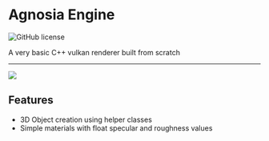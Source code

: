 # Agnosia Engine

![GitHub license](https://img.shields.io/github/license/srwxr-xr-x/AgnosiaEngine.svg)

A very basic C++ vulkan renderer built from scratch 

---
![](https://raw.githubusercontent.com/srwxr-xr-x/AgnosiaEngine/refs/heads/master/resources/Agnosia.png)

## Features
- 3D Object creation using helper classes
- Simple materials with float specular and roughness values
